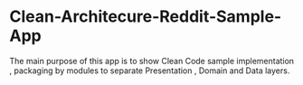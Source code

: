 # Clean-Architecure-Reddit-Sample-App

The main purpose of this app is to show Clean Code sample implementation , packaging by modules to separate Presentation , Domain and Data layers.
